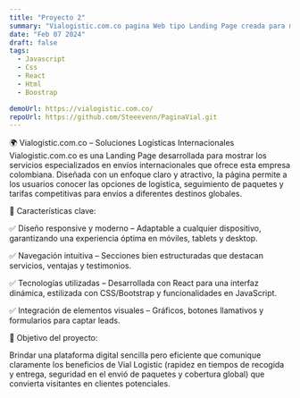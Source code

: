 ```yaml
---
title: "Proyecto 2"
summary: "Vialogistic.com.co pagina Web tipo Landing Page creada para mostrar informacion de servicios que prestan para tus envios internacionales"
date: "Feb 07 2024"
draft: false
tags:
  - Javascript
  - Css
  - React
  - Html
  - Boostrap

demoUrl: https://vialogistic.com.co/
repoUrl: https://github.com/Steeevenn/PaginaVial.git
---
```


🌍 Vialogistic.com.co – Soluciones Logísticas Internacionales
Vialogistic.com.co es una Landing Page desarrollada para mostrar los servicios especializados en envíos internacionales que ofrece esta empresa colombiana. Diseñada con un enfoque claro y atractivo, la página permite a los usuarios conocer las opciones de logística, seguimiento de paquetes y tarifas competitivas para envíos a diferentes destinos globales.

🔹 Características clave:

✅ Diseño responsive y moderno – Adaptable a cualquier dispositivo, garantizando una experiencia óptima en móviles, tablets y desktop.

✅ Navegación intuitiva – Secciones bien estructuradas que destacan servicios, ventajas y testimonios.

✅ Tecnologías utilizadas – Desarrollada con React para una interfaz dinámica, estilizada con CSS/Bootstrap y funcionalidades en JavaScript.

✅ Integración de elementos visuales – Gráficos, botones llamativos y formularios para captar leads.

🚀 Objetivo del proyecto:

Brindar una plataforma digital sencilla pero eficiente que comunique claramente los beneficios de Vial Logistic (rapidez en tiempos de recogida y entrega, seguridad en el envió de paquetes y cobertura global) que convierta visitantes en clientes potenciales.
